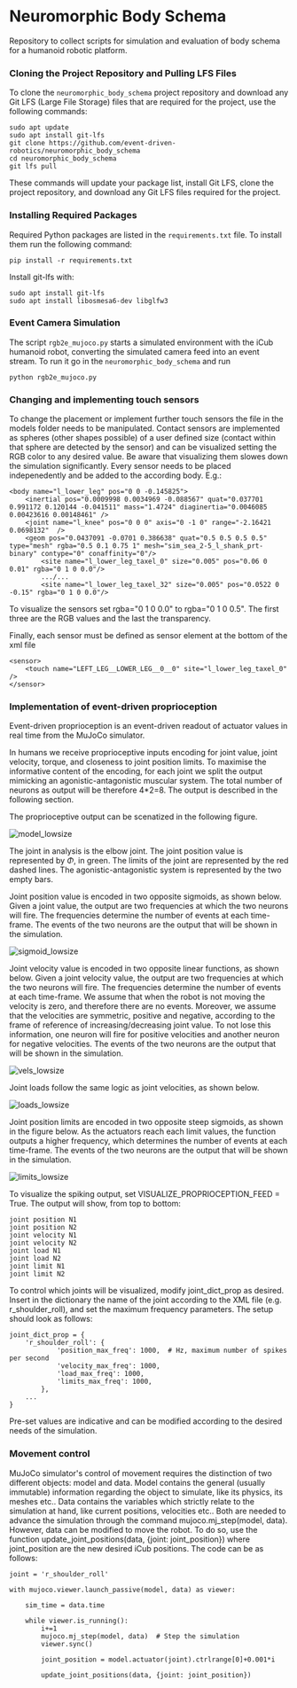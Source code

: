 # Neuromorphic Body Schema

Repository to collect scripts for simulation and evaluation of body schema for a humanoid robotic platform.

### Cloning the Project Repository and Pulling LFS Files

To clone the `neuromorphic_body_schema` project repository and download any Git LFS (Large File Storage) files that are required for the project, use the following commands:

```
sudo apt update
sudo apt install git-lfs
git clone https://github.com/event-driven-robotics/neuromorphic_body_schema
cd neuromorphic_body_schema
git lfs pull
```

These commands will update your package list, install Git LFS, clone the project repository, and download any Git LFS files required for the project.

### Installing Required Packages

Required Python packages are listed in the `requirements.txt` file. To install them run the following command:
```
pip install -r requirements.txt
```
Install git-lfs with:
```
sudo apt install git-lfs
sudo apt install libosmesa6-dev libglfw3
```
### Event Camera Simulation
The script `rgb2e_mujoco.py` starts a simulated environment with the iCub humanoid robot, converting the simulated camera feed into an event stream. To run it go in the `neuromorphic_body_schema` and run 
```
python rgb2e_mujoco.py
```

### Changing and implementing touch sensors
To change the placement or implement further touch sensors the file in the models folder needs to be manipulated. Contact sensors are implemented as spheres (other shapes possible) of a user defined size (contact within that sphere are detected by the sensor) and can be visualized setting the RGB color to any desired value. Be aware that visualizing them slowes down the simulation significantly. Every sensor needs to be placed indepenedently and be added to the according body. E.g.:
```
<body name="l_lower_leg" pos="0 0 -0.145825">
    <inertial pos="0.0009998 0.0034969 -0.088567" quat="0.037701 0.991172 0.120144 -0.041511" mass="1.4724" diaginertia="0.0046085 0.00423616 0.00148461" />
    <joint name="l_knee" pos="0 0 0" axis="0 -1 0" range="-2.16421 0.0698132"  />
    <geom pos="0.0437091 -0.0701 0.386638" quat="0.5 0.5 0.5 0.5" type="mesh" rgba="0.5 0.1 0.75 1" mesh="sim_sea_2-5_l_shank_prt-binary" contype="0" conaffinity="0"/>
        <site name="l_lower_leg_taxel_0" size="0.005" pos="0.06 0 0.01" rgba="0 1 0 0.0"/>
        .../...
        <site name="l_lower_leg_taxel_32" size="0.005" pos="0.0522 0 -0.15" rgba="0 1 0 0.0"/>
```
To visualize the sensors set rgba="0 1 0 0.0" to rgba="0 1 0 0.5". The first three are the RGB values and the last the transparency.

Finally, each sensor must be defined as sensor element at the bottom of the xml file
```
<sensor>
    <touch name="LEFT_LEG__LOWER_LEG__0__0" site="l_lower_leg_taxel_0" />
</sensor>
```


### Implementation of event-driven proprioception
Event-driven proprioception is an event-driven readout of actuator values in real time from the MuJoCo simulator. 

In humans we receive proprioceptive inputs encoding for joint value, joint velocity, torque, and closeness to joint position limits. To maximise the informative content of the encoding, for each joint we split the output mimicking an agonistic-antagonistic muscular system. The total number of neurons as output will be therefore 4*2=8. The output is described in the following section.

The proprioceptive output can be scenatized in the following figure.

![model_lowsize](https://github.com/user-attachments/assets/fe69777c-6a86-483f-aeb6-297d86fedadf)

The joint in analysis is the elbow joint. The joint position value is represented by $\Phi$, in green. The limits of the joint are represented by the red dashed lines. The agonistic-antagonistic system is represented by the two empty bars. 

Joint position value is encoded in two opposite sigmoids, as shown below. Given a joint value, the output are two frequencies at which the two neurons will fire. The frequencies determine the number of events at each time-frame. The events of the two neurons are the output that will be shown in the simulation.    

![sigmoid_lowsize](https://github.com/user-attachments/assets/368ff71e-64ab-4b9b-aa63-62e93b0cd9c1)

Joint velocity value is encoded in two opposite linear functions, as shown below. Given a joint velocity value, the output are two frequencies at which the two neurons will fire.  The frequencies determine the number of events at each time-frame. We assume that when the robot is not moving the velocity is zero, and therefore there are no events. Moreover, we assume that the velocities are symmetric, positive and negative, according to the frame of reference of increasing/decreasing joint value. To not lose this information, one neuron will fire for positive velocities and another neuron for negative velocities. The events of the two neurons are the output that will be shown in the simulation.    

![vels_lowsize](https://github.com/user-attachments/assets/698f353e-fa51-473c-aff5-18b3318d5ec5)


Joint loads follow the same logic as joint velocities, as shown below.

![loads_lowsize](https://github.com/user-attachments/assets/d047612c-c725-4d7c-bf74-a2a623daf83d)

Joint position limits are encoded in two opposite steep sigmoids, as shown in the figure below. As the actuators reach each limit values, the function outputs a higher frequency, which determines the number of events at each time-frame. The events of the two neurons are the output that will be shown in the simulation.

![limits_lowsize](https://github.com/user-attachments/assets/be873e7c-a24e-4c94-9386-48b5b7564d83)


To visualize the spiking output, set VISUALIZE_PROPRIOCEPTION_FEED = True. The output will show, from top to bottom:
```
joint position N1
joint position N2
joint velocity N1
joint velocity N2
joint load N1
joint load N2
joint limit N1
joint limit N2
```

To control which joints will be visualized, modify joint_dict_prop as desired. Insert in the dictionary the name of the joint according to the XML file (e.g. r_shoulder_roll), and set the maximum frequency parameters. The setup should look as follows:
```
joint_dict_prop = {
    'r_shoulder_roll': {
            'position_max_freq': 1000,  # Hz, maximum number of spikes per second 
            'velocity_max_freq': 1000,
            'load_max_freq': 1000,
            'limits_max_freq': 1000,
        },
    ...
}
```
Pre-set values are indicative and can be modified according to the desired needs of the simulation.


### Movement control

MuJoCo simulator's control of movement requires the distinction of two different objects: model and data. Model contains the general (usually immutable) information regarding the object to simulate, like its physics, its meshes etc.. Data contains the variables which strictly relate to the simulation at hand, like current positions, velocities etc.. 
Both are needed to advance the simulation through the command mujoco.mj_step(model, data).
However, data can be modified to move the robot.
To do so, use the function update_joint_positions(data, {joint: joint_position}) where joint_position are the new desired iCub positions. The code can be as follows: 
```
joint = 'r_shoulder_roll'

with mujoco.viewer.launch_passive(model, data) as viewer:

    sim_time = data.time

    while viewer.is_running():
        i+=1
        mujoco.mj_step(model, data)  # Step the simulation
        viewer.sync()

        joint_position = model.actuator(joint).ctrlrange[0]+0.001*i
        
        update_joint_positions(data, {joint: joint_position})

```









